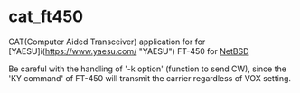 # cat_ft450
CAT(Computer Aided Transceiver) application for for [YAESU]i(https://www.yaesu.com/ "YAESU") FT-450 for [NetBSD](https://www.netbsd.org/ "NetBSD")

Be careful with the handling of '-k option' (function to send CW), since the 'KY command' of FT-450 will transmit the carrier regardless of VOX setting.

